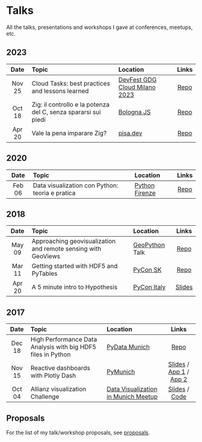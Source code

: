 # Talks

All the talks, presentations and workshops I gave at conferences, meetups, etc.

## 2023

| Date | Topic | Location | Links |
| :--: | :---- | :------- | :---: |
|Nov 25|Cloud Tasks: best practices and lessons learned |[DevFest GDG Cloud Milano 2023](https://gdg.community.dev/events/details/google-gdg-cloud-milano-presents-devfest-gdg-cloud-milano-2023/)|[Repo](https://github.com/jackdbd/cloud-tasks-devfest-milano-2023-slides)|
|Oct 18|Zig: il controllo e la potenza del C, senza spararsi sui piedi|[Bologna JS](https://www.meetup.com/it-IT/bologna-js-meetup/events/296655951/)|[Repo](https://github.com/jackdbd/zig-bolognajs)|
|Apr 20|Vale la pena imparare Zig?|[pisa.dev](https://pisa.dev/event/zig)|[Repo](https://github.com/jackdbd/zig-tour)|

## 2020

| Date | Topic | Location | Links |
| :--: | :---- | :------- | :---: |
|Feb 06|Data visualization con Python: teoria e pratica|[Python Firenze](https://www.meetup.com/it-IT/Python-Firenze/events/267967095/)|[Repo](https://github.com/jackdbd/python-firenze-meetup-2020-02-06)|

## 2018

| Date | Topic | Location | Links |
| :--: | :---- | :------- | :---: |
|May 09|Approaching geovisualization and remote sensing with GeoViews|[GeoPython](http://2018.geopython.net/) Talk|[Repo](https://github.com/jackdbd/geoviews-geopython-2018)|
|Mar 11|Getting started with HDF5 and PyTables|[PyCon SK](https://2018.pycon.sk/en/index.html)|[Repo](https://github.com/jackdbd/hdf5-pycon-slovakia)
|Apr 20|A 5 minute intro to Hypothesis|[PyCon Italy](https://www.pycon.it/en/)|[Slides](https://slides.com/jackdbd/deck-3/#/)|

## 2017

| Date | Topic | Location | Links |
| :--: | :---- | :------- | :---: |
|Dec 18|High Performance Data Analysis with big HDF5 files in Python|[PyData Munich](https://www.meetup.com/PyData-Munchen/)|[Repo](https://github.com/jackdbd/hdf5-pydata-munich)
|Nov 15|Reactive dashboards with Plotly Dash|[PyMunich](https://www.meetup.com/PyMunich/)|[Slides](http://slides.com/jackdbd/deck#/) / [App 1](https://github.com/jackdbd/dash-earthquakes) / [App 2](https://github.com/jackdbd/dash-fda)
|Oct 04|Allianz visualization Challenge|[Data Visualization in Munich Meetup](https://www.meetup.com/Data-Visualization-Meetup-Munich/)|[Slides](https://slides.com/jackdbd/dataviz-challenge/#/) / [Code](https://github.com/jackdbd/d3-visualizations/blob/master/src/js/challenge.js)

## Proposals

For the list of my talk/workshop proposals, see [proposals](./proposals/README.md).
